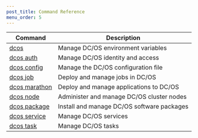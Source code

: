 ```yaml
---
post_title: Command Reference
menu_order: 5
---
```



| Command | Description |
|---------|-------------|
| [dcos](/doc/1.9/usage/cli/command-reference/dcos-auth/)   | Manage DC/OS environment variables |
| [dcos auth](/doc/1.9/usage/cli/command-reference/dcos-auth/)   |  Manage DC/OS identity and access  |
| [dcos config](/doc/1.9/usage/cli/command-reference/dcos-config/) |  Manage the DC/OS configuration file  |
| [dcos job](/doc/1.9/usage/cli/command-reference/dcos-job/)    | Deploy and manage jobs in DC/OS  |
| [dcos marathon](/doc/1.9/usage/cli/command-reference/dcos-marathon/)  |  Deploy and manage applications to DC/OS  |
| [dcos node](/doc/1.9/usage/cli/command-reference/dcos-node/)   |  Administer and manage DC/OS cluster nodes  |
| [dcos package](/doc/1.9/usage/cli/command-reference/dcos-package/) | Install and manage DC/OS software packages |
| [dcos service](/doc/1.9/usage/cli/command-reference/dcos-service/)  |  Manage DC/OS services  |
| [dcos task](/doc/1.9/usage/cli/command-reference/dcos-task/)  |  Manage DC/OS tasks  |



